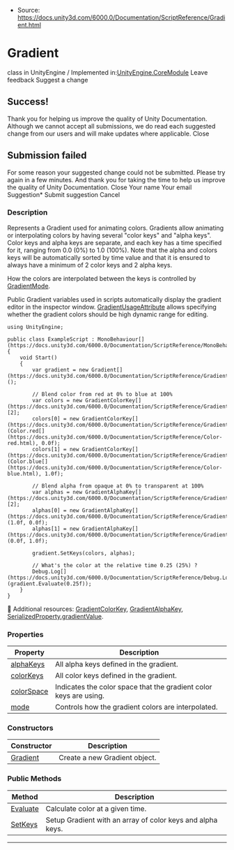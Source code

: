 * Source: https://docs.unity3d.com/6000.0/Documentation/ScriptReference/Gradient.html

# Gradient
class in UnityEngine
/
Implemented in:[UnityEngine.CoreModule](https://docs.unity3d.com/6000.0/Documentation/ScriptReference/UnityEngine.CoreModule.html)
Leave feedback
Suggest a change
## Success!
Thank you for helping us improve the quality of Unity Documentation. Although we cannot accept all submissions, we do read each suggested change from our users and will make updates where applicable.
Close
## Submission failed
For some reason your suggested change could not be submitted. Please <a>try again</a> in a few minutes. And thank you for taking the time to help us improve the quality of Unity Documentation.
Close
Your name Your email Suggestion* Submit suggestion
Cancel
### Description
Represents a Gradient used for animating colors.
Gradients allow animating or interpolating colors by having several "color keys" and "alpha keys". Color keys and alpha keys are separate, and each key has a time specified for it, ranging from 0.0 (0%) to 1.0 (100%). Note that the alpha and colors keys will be automatically sorted by time value and that it is ensured to always have a minimum of 2 color keys and 2 alpha keys.  
  
How the colors are interpolated between the keys is controlled by [GradientMode](https://docs.unity3d.com/6000.0/Documentation/ScriptReference/GradientMode.html).  
  
Public Gradient variables used in scripts automatically display the gradient editor in the inspector window. [GradientUsageAttribute](https://docs.unity3d.com/6000.0/Documentation/ScriptReference/GradientUsageAttribute.html) allows specifying whether the gradient colors should be high dynamic range for editing.
```
using UnityEngine;  
  
public class ExampleScript : MonoBehaviour[](https://docs.unity3d.com/6000.0/Documentation/ScriptReference/MonoBehaviour.html)
{
    void Start()
    {
        var gradient = new Gradient[](https://docs.unity3d.com/6000.0/Documentation/ScriptReference/Gradient.html)();  
  
        // Blend color from red at 0% to blue at 100%
        var colors = new GradientColorKey[](https://docs.unity3d.com/6000.0/Documentation/ScriptReference/GradientColorKey.html)[2];
        colors[0] = new GradientColorKey[](https://docs.unity3d.com/6000.0/Documentation/ScriptReference/GradientColorKey.html)(Color.red[](https://docs.unity3d.com/6000.0/Documentation/ScriptReference/Color-red.html), 0.0f);
        colors[1] = new GradientColorKey[](https://docs.unity3d.com/6000.0/Documentation/ScriptReference/GradientColorKey.html)(Color.blue[](https://docs.unity3d.com/6000.0/Documentation/ScriptReference/Color-blue.html), 1.0f);  
  
        // Blend alpha from opaque at 0% to transparent at 100%
        var alphas = new GradientAlphaKey[](https://docs.unity3d.com/6000.0/Documentation/ScriptReference/GradientAlphaKey.html)[2];
        alphas[0] = new GradientAlphaKey[](https://docs.unity3d.com/6000.0/Documentation/ScriptReference/GradientAlphaKey.html)(1.0f, 0.0f);
        alphas[1] = new GradientAlphaKey[](https://docs.unity3d.com/6000.0/Documentation/ScriptReference/GradientAlphaKey.html)(0.0f, 1.0f);  
  
        gradient.SetKeys(colors, alphas);  
  
        // What's the color at the relative time 0.25 (25%) ?
        Debug.Log[](https://docs.unity3d.com/6000.0/Documentation/ScriptReference/Debug.Log.html)(gradient.Evaluate(0.25f));
    }
}

```

Additional resources: [GradientColorKey](https://docs.unity3d.com/6000.0/Documentation/ScriptReference/GradientColorKey.html), [GradientAlphaKey](https://docs.unity3d.com/6000.0/Documentation/ScriptReference/GradientAlphaKey.html), [SerializedProperty.gradientValue](https://docs.unity3d.com/6000.0/Documentation/ScriptReference/SerializedProperty-gradientValue.html).
### Properties
Property | Description  
---|---  
[alphaKeys](https://docs.unity3d.com/6000.0/Documentation/ScriptReference/Gradient-alphaKeys.html) | All alpha keys defined in the gradient.  
[colorKeys](https://docs.unity3d.com/6000.0/Documentation/ScriptReference/Gradient-colorKeys.html) | All color keys defined in the gradient.  
[colorSpace](https://docs.unity3d.com/6000.0/Documentation/ScriptReference/Gradient-colorSpace.html) | Indicates the color space that the gradient color keys are using.  
[mode](https://docs.unity3d.com/6000.0/Documentation/ScriptReference/Gradient-mode.html) | Controls how the gradient colors are interpolated.  
### Constructors
Constructor | Description  
---|---  
[Gradient](https://docs.unity3d.com/6000.0/Documentation/ScriptReference/Gradient-ctor.html) | Create a new Gradient object.  
### Public Methods
Method | Description  
---|---  
[Evaluate](https://docs.unity3d.com/6000.0/Documentation/ScriptReference/Gradient.Evaluate.html) | Calculate color at a given time.  
[SetKeys](https://docs.unity3d.com/6000.0/Documentation/ScriptReference/Gradient.SetKeys.html) | Setup Gradient with an array of color keys and alpha keys.  
* * *
